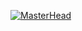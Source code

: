 [![MasterHead](https://github.com/liolikus/liolikus/assets/85246338/a15ee1c0-2e93-4b08-9268-d75fc1a2eaa7)](https://github.com/liolikus)

